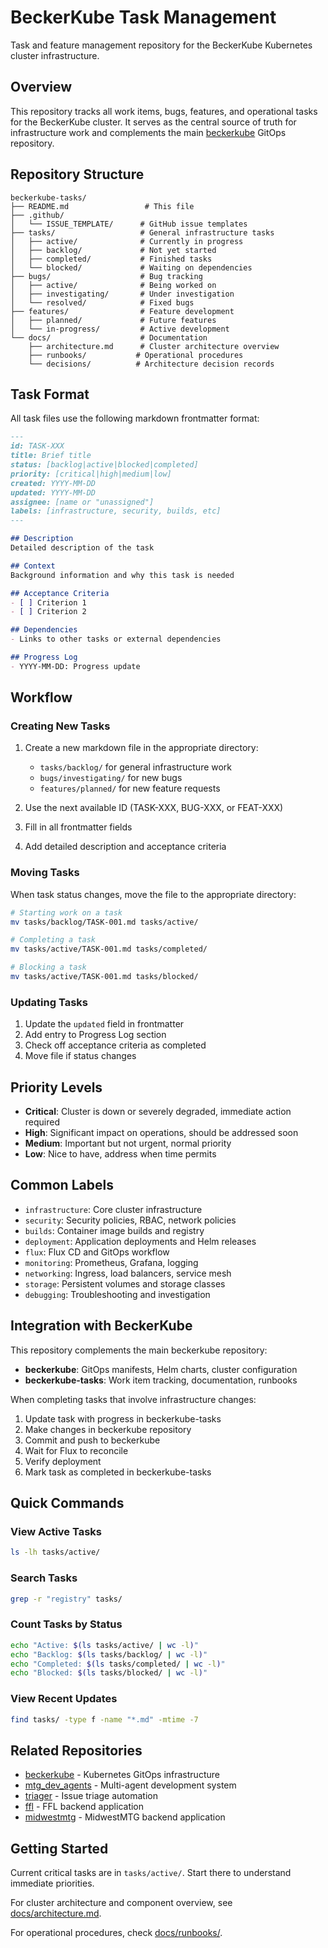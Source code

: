 # BeckerKube Task Management

Task and feature management repository for the BeckerKube Kubernetes cluster infrastructure.

## Overview

This repository tracks all work items, bugs, features, and operational tasks for the BeckerKube cluster. It serves as the central source of truth for infrastructure work and complements the main [beckerkube](../beckerkube) GitOps repository.

## Repository Structure

```
beckerkube-tasks/
├── README.md                 # This file
├── .github/
│   └── ISSUE_TEMPLATE/      # GitHub issue templates
├── tasks/                   # General infrastructure tasks
│   ├── active/              # Currently in progress
│   ├── backlog/             # Not yet started
│   ├── completed/           # Finished tasks
│   └── blocked/             # Waiting on dependencies
├── bugs/                    # Bug tracking
│   ├── active/              # Being worked on
│   ├── investigating/       # Under investigation
│   └── resolved/            # Fixed bugs
├── features/                # Feature development
│   ├── planned/             # Future features
│   └── in-progress/         # Active development
└── docs/                    # Documentation
    ├── architecture.md      # Cluster architecture overview
    ├── runbooks/           # Operational procedures
    └── decisions/          # Architecture decision records
```

## Task Format

All task files use the following markdown frontmatter format:

```markdown
---
id: TASK-XXX
title: Brief title
status: [backlog|active|blocked|completed]
priority: [critical|high|medium|low]
created: YYYY-MM-DD
updated: YYYY-MM-DD
assignee: [name or "unassigned"]
labels: [infrastructure, security, builds, etc]
---

## Description
Detailed description of the task

## Context
Background information and why this task is needed

## Acceptance Criteria
- [ ] Criterion 1
- [ ] Criterion 2

## Dependencies
- Links to other tasks or external dependencies

## Progress Log
- YYYY-MM-DD: Progress update
```

## Workflow

### Creating New Tasks

1. Create a new markdown file in the appropriate directory:
   - `tasks/backlog/` for general infrastructure work
   - `bugs/investigating/` for new bugs
   - `features/planned/` for new feature requests

2. Use the next available ID (TASK-XXX, BUG-XXX, or FEAT-XXX)

3. Fill in all frontmatter fields

4. Add detailed description and acceptance criteria

### Moving Tasks

When task status changes, move the file to the appropriate directory:

```bash
# Starting work on a task
mv tasks/backlog/TASK-001.md tasks/active/

# Completing a task
mv tasks/active/TASK-001.md tasks/completed/

# Blocking a task
mv tasks/active/TASK-001.md tasks/blocked/
```

### Updating Tasks

1. Update the `updated` field in frontmatter
2. Add entry to Progress Log section
3. Check off acceptance criteria as completed
4. Move file if status changes

## Priority Levels

- **Critical**: Cluster is down or severely degraded, immediate action required
- **High**: Significant impact on operations, should be addressed soon
- **Medium**: Important but not urgent, normal priority
- **Low**: Nice to have, address when time permits

## Common Labels

- `infrastructure`: Core cluster infrastructure
- `security`: Security policies, RBAC, network policies
- `builds`: Container image builds and registry
- `deployment`: Application deployments and Helm releases
- `flux`: Flux CD and GitOps workflow
- `monitoring`: Prometheus, Grafana, logging
- `networking`: Ingress, load balancers, service mesh
- `storage`: Persistent volumes and storage classes
- `debugging`: Troubleshooting and investigation

## Integration with BeckerKube

This repository complements the main beckerkube repository:

- **beckerkube**: GitOps manifests, Helm charts, cluster configuration
- **beckerkube-tasks**: Work item tracking, documentation, runbooks

When completing tasks that involve infrastructure changes:

1. Update task with progress in beckerkube-tasks
2. Make changes in beckerkube repository
3. Commit and push to beckerkube
4. Wait for Flux to reconcile
5. Verify deployment
6. Mark task as completed in beckerkube-tasks

## Quick Commands

### View Active Tasks
```bash
ls -lh tasks/active/
```

### Search Tasks
```bash
grep -r "registry" tasks/
```

### Count Tasks by Status
```bash
echo "Active: $(ls tasks/active/ | wc -l)"
echo "Backlog: $(ls tasks/backlog/ | wc -l)"
echo "Completed: $(ls tasks/completed/ | wc -l)"
echo "Blocked: $(ls tasks/blocked/ | wc -l)"
```

### View Recent Updates
```bash
find tasks/ -type f -name "*.md" -mtime -7
```

## Related Repositories

- [beckerkube](../beckerkube) - Kubernetes GitOps infrastructure
- [mtg_dev_agents](../mtg_dev_agents) - Multi-agent development system
- [triager](../triager) - Issue triage automation
- [ffl](../ffl) - FFL backend application
- [midwestmtg](../midwestmtg) - MidwestMTG backend application

## Getting Started

Current critical tasks are in `tasks/active/`. Start there to understand immediate priorities.

For cluster architecture and component overview, see [docs/architecture.md](docs/architecture.md).

For operational procedures, check [docs/runbooks/](docs/runbooks/).
